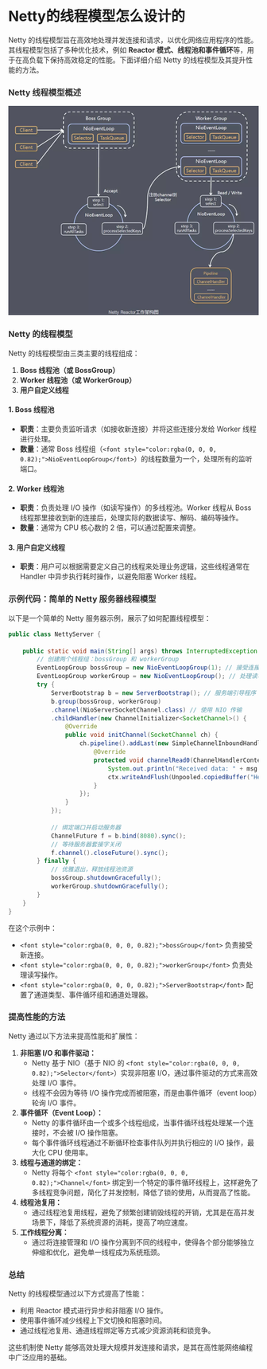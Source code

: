 # Netty的线程模型怎么设计的

<font style="color:rgba(0, 0, 0, 0.82);">Netty 的线程模型旨在高效地处理并发连接和请求，以优化网络应用程序的性能。其线程模型包括了多种优化技术，例如 </font>**<font style="color:rgba(0, 0, 0, 0.82);">Reactor 模式、线程池和事件循环</font>**<font style="color:rgba(0, 0, 0, 0.82);">等，用于在高负载下保持高效稳定的性能。下面详细介绍 Netty 的线程模型及其提升性能的方法。</font>

### <font style="color:rgba(0, 0, 0, 0.82);">Netty 线程模型概述</font>
![1722580010687-298f2f61-e4c4-420c-914a-f118f51540de.png](./img/xAXR1JD4LDLK20Uy/1722580010687-298f2f61-e4c4-420c-914a-f118f51540de-090820.png)

### <font style="color:rgba(0, 0, 0, 0.82);">Netty 的线程模型</font>
<font style="color:rgba(0, 0, 0, 0.82);">Netty 的线程模型由三类主要的线程组成：</font>

1. **<font style="color:rgba(0, 0, 0, 0.82);">Boss 线程池（或 BossGroup）</font>**
2. **<font style="color:rgba(0, 0, 0, 0.82);">Worker 线程池（或 WorkerGroup）</font>**
3. **<font style="color:rgba(0, 0, 0, 0.82);">用户自定义线程</font>**

#### <font style="color:rgba(0, 0, 0, 0.82);">1. Boss 线程</font>**<font style="color:rgba(0, 0, 0, 0.82);">池</font>**
+ **<font style="color:rgba(0, 0, 0, 0.82);">职责</font>**<font style="color:rgba(0, 0, 0, 0.82);">：主要负责监听请求（如接收新连接）并将这些连接分发给 Worker 线程进行处理。</font>
+ **<font style="color:rgba(0, 0, 0, 0.82);">数量</font>**<font style="color:rgba(0, 0, 0, 0.82);">：通常 Boss 线程组（</font>`<font style="color:rgba(0, 0, 0, 0.82);">NioEventLoopGroup</font>`<font style="color:rgba(0, 0, 0, 0.82);">）的线程数量为一个，处理所有的监听端口。</font>

#### <font style="color:rgba(0, 0, 0, 0.82);">2. Worker 线程</font>**<font style="color:rgba(0, 0, 0, 0.82);">池</font>**
+ **<font style="color:rgba(0, 0, 0, 0.82);">职责</font>**<font style="color:rgba(0, 0, 0, 0.82);">：负责处理 I/O 操作（如读写操作）的多线程池。Worker 线程从 Boss 线程那里接收到新的连接后，处理实际的数据读写、解码、编码等操作。</font>
+ **<font style="color:rgba(0, 0, 0, 0.82);">数量</font>**<font style="color:rgba(0, 0, 0, 0.82);">：通常为 CPU 核心数的 2 倍，可以通过配置来调整。</font>

#### <font style="color:rgba(0, 0, 0, 0.82);">3. 用户自定义线程</font>
+ **<font style="color:rgba(0, 0, 0, 0.82);">职责</font>**<font style="color:rgba(0, 0, 0, 0.82);">：用户可以根据需要定义自己的线程来处理业务逻辑，这些线程通常在 Handler 中异步执行耗时操作，以避免阻塞 Worker 线程。</font>

### <font style="color:rgba(0, 0, 0, 0.82);">示例代码：简单的 Netty 服务器线程模型</font>
<font style="color:rgba(0, 0, 0, 0.82);">以下是一个简单的 Netty 服务器示例，展示了如何配置线程模型：</font>

```java
public class NettyServer {  

    public static void main(String[] args) throws InterruptedException {  
        // 创建两个线程组：bossGroup 和 workerGroup  
        EventLoopGroup bossGroup = new NioEventLoopGroup(1); // 接受连接请求  
        EventLoopGroup workerGroup = new NioEventLoopGroup(); // 处理读写操作  
        try {  
            ServerBootstrap b = new ServerBootstrap(); // 服务端引导程序  
            b.group(bossGroup, workerGroup)  
            .channel(NioServerSocketChannel.class) // 使用 NIO 传输  
            .childHandler(new ChannelInitializer<SocketChannel>() {  
                @Override  
                public void initChannel(SocketChannel ch) {  
                    ch.pipeline().addLast(new SimpleChannelInboundHandler<ByteBuf>() {  
                        @Override  
                        protected void channelRead0(ChannelHandlerContext ctx, ByteBuf msg) {  
                            System.out.println("Received data: " + msg.toString(CharsetUtil.UTF_8));  
                            ctx.writeAndFlush(Unpooled.copiedBuffer("Hello, client!", CharsetUtil.UTF_8));  
                        }  
                    });  
                }  
            });  

            // 绑定端口并启动服务器  
            ChannelFuture f = b.bind(8080).sync();  
            // 等待服务器套接字关闭  
            f.channel().closeFuture().sync();  
        } finally {  
            // 优雅退出，释放线程池资源  
            bossGroup.shutdownGracefully();  
            workerGroup.shutdownGracefully();  
        }  
    }  
}
```

<font style="color:rgba(0, 0, 0, 0.82);">在这个示例中：</font>

+ `<font style="color:rgba(0, 0, 0, 0.82);">bossGroup</font>`<font style="color:rgba(0, 0, 0, 0.82);"> </font><font style="color:rgba(0, 0, 0, 0.82);">负责接受新连接。</font>
+ `<font style="color:rgba(0, 0, 0, 0.82);">workerGroup</font>`<font style="color:rgba(0, 0, 0, 0.82);"> </font><font style="color:rgba(0, 0, 0, 0.82);">负责处理读写操作。</font>
+ `<font style="color:rgba(0, 0, 0, 0.82);">ServerBootstrap</font>`<font style="color:rgba(0, 0, 0, 0.82);"> 配置了通道类型、事件循环组和通道处理器。</font>

### <font style="color:rgba(0, 0, 0, 0.82);">提高性能的方法</font>
<font style="color:rgba(0, 0, 0, 0.82);">Netty 通过以下方法来提高性能和扩展性：</font>

1. **<font style="color:rgba(0, 0, 0, 0.82);">非阻塞 I/O 和事件驱动：</font>**
    - <font style="color:rgba(0, 0, 0, 0.82);">Netty 基于 NIO（基于 NIO 的</font><font style="color:rgba(0, 0, 0, 0.82);"> </font>`<font style="color:rgba(0, 0, 0, 0.82);">Selector</font>`<font style="color:rgba(0, 0, 0, 0.82);">）实现非阻塞 I/O，通过事件驱动的方式来高效处理 I/O 事件。</font>
    - <font style="color:rgba(0, 0, 0, 0.82);">线程不会因为等待 I/O 操作完成而被阻塞，而是由事件循环（event loop）轮询 I/O 事件。</font>
2. **<font style="color:rgba(0, 0, 0, 0.82);">事件循环（Event Loop）：</font>**
    - <font style="color:rgba(0, 0, 0, 0.82);">Netty 的事件循环由一个或多个线程组成，当事件循环线程处理某一个连接时，不会被 I/O 操作阻塞。</font>
    - <font style="color:rgba(0, 0, 0, 0.82);">每个事件循环线程通过不断循环检查事件队列并执行相应的 I/O 操作，最大化 CPU 使用率。</font>
3. **<font style="color:rgba(0, 0, 0, 0.82);">线程与通道的绑定：</font>**
    - <font style="color:rgba(0, 0, 0, 0.82);">Netty 将每个</font><font style="color:rgba(0, 0, 0, 0.82);"> </font>`<font style="color:rgba(0, 0, 0, 0.82);">Channel</font>`<font style="color:rgba(0, 0, 0, 0.82);"> </font><font style="color:rgba(0, 0, 0, 0.82);">绑定到一个特定的事件循环线程上，这样避免了多线程竞争问题，简化了并发控制，降低了锁的使用，从而提高了性能。</font>
4. **<font style="color:rgba(0, 0, 0, 0.82);">线程池复用：</font>**
    - <font style="color:rgba(0, 0, 0, 0.82);">通过线程池复用线程，避免了频繁创建销毁线程的开销，尤其是在高并发场景下，降低了系统资源的消耗，提高了响应速度。</font>
5. **<font style="color:rgba(0, 0, 0, 0.82);">工作线程分离：</font>**
    - <font style="color:rgba(0, 0, 0, 0.82);">通过将连接管理和 I/O 操作分离到不同的线程中，使得各个部分能够独立伸缩和优化，避免单一线程成为系统瓶颈。</font>



### <font style="color:rgba(0, 0, 0, 0.82);">总结</font>
<font style="color:rgba(0, 0, 0, 0.82);">Netty 的线程模型通过以下方式提高了性能：</font>

+ <font style="color:rgba(0, 0, 0, 0.82);">利用 Reactor 模式进行异步和非阻塞 I/O 操作。</font>
+ <font style="color:rgba(0, 0, 0, 0.82);">使用事件循环减少线程上下文切换和阻塞时间。</font>
+ <font style="color:rgba(0, 0, 0, 0.82);">通过线程池复用、通道线程绑定等方式减少资源消耗和锁竞争。</font>

<font style="color:rgba(0, 0, 0, 0.82);">这些机制使 Netty 能够高效处理大规模并发连接和请求，是其在高性能网络编程中广泛应用的基础。</font>






